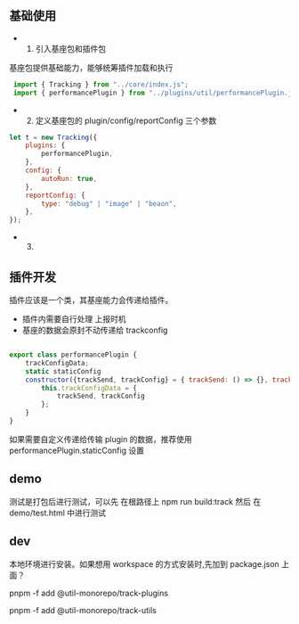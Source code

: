 
## 基础使用

- 1. 引入基座包和插件包

基座包提供基础能力，能够统筹插件加载和执行

```js
 import { Tracking } from "../core/index.js";
 import { performancePlugin } from "../plugins/util/performancePlugin.js"

```

- 2. 定义基座包的 plugin/config/reportConfig 三个参数

```js
let t = new Tracking({
    plugins: {
        performancePlugin,
    },
    config: {
        autoRun: true,
    },
    reportConfig: {
        type: "debug" | "image" | "beaon",
    },
});
```

- 3. 





## 插件开发

插件应该是一个类，其基座能力会传递给插件。

- 插件内需要自行处理 上报时机
- 基座的数据会原封不动传递给 trackconfig

```js

export class performancePlugin {
	trackConfigData;
    static staticConfig
	constructor({trackSend, trackConfig} = { trackSend: () => {}, trackConfig: {} }) {
		this.trackConfigData = {
			trackSend, trackConfig
		};
	}
}

```



如果需要自定义传递给传输 plugin 的数据，推荐使用 performancePlugin.staticConfig 设置










## demo 

测试是打包后进行测试，可以先 在根路径上 npm run  build:track 然后 在 demo/test.html 中进行测试


## dev

本地环境进行安装。如果想用 workspace 的方式安装时,先加到 package.json 上面？

pnpm -f add  @util-monorepo/track-plugins

pnpm -f add  @util-monorepo/track-utils